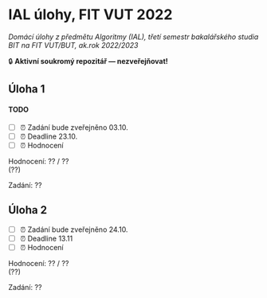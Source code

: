 # IAL úlohy, FIT VUT 2022

*Domácí úlohy z předmětu Algoritmy (IAL), třetí semestr bakalářského studia BIT na FIT VUT/BUT, ak.rok 2022/2023*

🔒 **Aktivní soukromý repozitář — nezveřejňovat!**

## Úloha 1

#### TODO

- [ ] ⏰ Zadání bude zveřejněno 03.10.
- [ ] ⏰ Deadline 23.10.
- [ ] ⏰ Hodnocení

Hodnocení: ?? / ??<br>(??)

Zadání: ??

## Úloha 2

- [ ] ⏰ Zadání bude zveřejněno 24.10.
- [ ] ⏰ Deadline 13.11
- [ ] ⏰ Hodnocení

Hodnocení: ?? / ??<br>(??)

Zadání: ??
